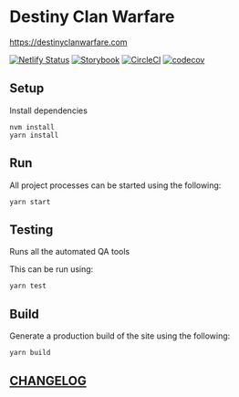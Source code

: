 # Destiny Clan Warfare

https://destinyclanwarfare.com

[![Netlify Status](https://api.netlify.com/api/v1/badges/1e5e8d64-7f4c-4975-b77e-af014b42eb51/deploy-status)](https://app.netlify.com/sites/destiny-clan-warfare/deploys)
[![Storybook](https://raw.githubusercontent.com/storybooks/brand/master/badge/badge-storybook.svg)](https://storybook.destinyclanwarfare.com/)
[![CircleCI](https://circleci.com/gh/newhighsco/destiny-clan-warfare.svg?style=svg)](https://circleci.com/gh/newhighsco/destiny-clan-warfare)
[![codecov](https://codecov.io/gh/newhighsco/destiny-clan-warfare/branch/main/graph/badge.svg)](https://codecov.io/gh/newhighsco/destiny-clan-warfare)

## Setup

Install dependencies

```
nvm install
yarn install
```

## Run

All project processes can be started using the following:

```
yarn start
```

## Testing

Runs all the automated QA tools

This can be run using:

```
yarn test
```

## Build

Generate a production build of the site using the following:

```
yarn build
```

## [CHANGELOG](CHANGELOG.md)
